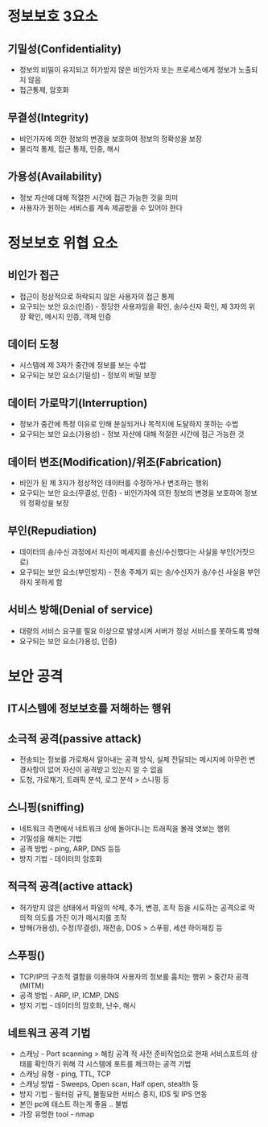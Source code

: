 # 정보보호 3요소
## 기밀성(Confidentiality)
* 정보의 비밀이 유지되고 허가받지 않은 비인가자 또는 프로세스에게 정보가 노출되지 않음
* 접근통제, 암호화
## 무결성(Integrity)
* 비인가자에 의한 정보의 변경을 보호하여 정보의 정확성을 보장
* 물리적 통제, 접근 통제, 인증, 해시
## 가용성(Availability)
* 정보 자산에 대해 적절한 시간에 접근 가능한 것을 의미
* 사용자가 원하는 서비스를 계속 제공받을 수 있어야 한다 

# 정보보호 위협 요소
## 비인가 접근
* 접근이 정상적으로 허락되지 않은 사용자의 접근 통제
* 요구되는 보안 요소(인증) - 정당한 사용자임을 확인, 송/수신자 확인, 제 3자의 위장 확인, 메시지 인증, 객체 인증
## 데이터 도청
* 시스템에 제 3자가 중간에 정보를 보는 수법
* 요구되는 보안 요소(기밀성) - 정보의 비밀 보장
## 데이터 가로막기(Interruption)
* 정보가 중간에 특정 이유로 인해 분실되거나 목적지에 도달하지 못하는 수법
* 요구되는 보안 요소(가용성) - 정보 자산에 대해 적절한 시간에 접근 가능한 것
## 데이터 변조(Modification)/위조(Fabrication)
* 비인가 된 제 3자가 정상적인 데이터를 수정하거나 변조하는 행위
* 요구되는 보안 요소(무결성, 인증) - 비인가자에 의한 정보의 변경을 보호하여 정보의 정확성을 보장
## 부인(Repudiation)
* 데이터의 송/수신 과정에서 자신이 메세지를 송신/수신했다는 사실을 부인(거짓으로)
* 요구되는 보안 요소(부인방지) - 전송 주체가 되는 송/수신자가 송/수신 사실을 부인하지 못하게 함
## 서비스 방해(Denial of service)
* 대량의 서비스 요구를 필요 이상으로 발생시켜 서버가 정상 서비스를 못하도록 방해
* 요구되는 보안 요소(가용성, 인증)

# 보안 공격
## IT시스템에 정보보호를 저해하는 행위
## 소극적 공격(passive attack)
* 전송되는 정보를 가로채서 알아내는 공격 방식, 실제 전달되는 메시지에 아무런 변경사항이 없어 자신이 공격받고 있는지 알 수 없음
* 도청, 가로채기, 트래픽 분석, 로그 분석 > 스니핑 등
## 스니핑(sniffing)
* 네트워크 측면에서 네트워크 상에 돌아다니는 트래픽을 몰래 엿보는 행위
* 기밀성을 해치는 기법
* 공격 방법 - ping, ARP, DNS 등등
* 방지 기법 - 데이터의 암호화
## 적극적 공격(active attack)
* 허가받지 않은 상태에서 파일의 삭제, 추가, 변경, 조작 등을 시도하는 공격으로 악의적 의도를 가진 이가 메시지를 조작
* 방해(가용성), 수정(무결성), 재전송, DOS > 스푸핑, 세션 하이재킹 등
## 스푸핑()
* TCP/IP의 구조적 결함을 이용하여 사용자의 정보를 훔치는 행위 > 중간자 공격(MITM)
* 공격 방법 - ARP, IP, ICMP, DNS
* 방지 기법 - 데이터의 암호화, 난수, 해시
## 네트워크 공격 기법
* 스캐닝 - Port scanning > 해킹 공격 적 사전 준비작업으로 현재 서비스포트의 상태를 확인하기 위해 각 시스템에 포트를 체크하는 공격 기법
* 스캐닝 유형 - ping, TTL, TCP
* 스캐닝 방법 - Sweeps, Open scan, Half open, stealth 등
* 방지 기법 - 필터링 규칙, 불필요한 서비스 중지, IDS 및 IPS 연동
* 본인 pc에 테스트 하는게 좋음 .. 불법 
* 가장 유명한 tool - nmap
